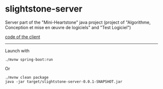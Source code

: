 # slightstone-server

Server part of the "Mini-Heartstone" java project (project of "Algorithme, Conception et mise en œuvre de logiciels" and "Test Logiciel")

[code of the client](https://github.com/ArthuurT/MiniHearthstone)

----

Launch with
```
./mvnw spring-boot:run
```
Or
```
./mvnw clean package
java -jar target/slightstone-server-0.0.1-SNAPSHOT.jar
```
